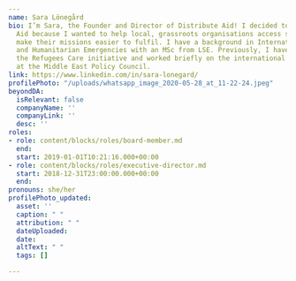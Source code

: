 ```yaml
---
name: Sara Lönegård
bio: I’m Sara, the Founder and Director of Distribute Aid! I decided to start Distribute
  Aid because I wanted to help local, grassroots organisations access services to
  make their missions easier to fulfil. I have a background in International Development
  and Humanitarian Emergencies with an MSc from LSE. Previously, I have co-founded
  the Refugees Care initiative and worked briefly on the international policy side
  at the Middle East Policy Council.
link: https://www.linkedin.com/in/sara-lonegard/
profilePhoto: "/uploads/whatsapp_image_2020-05-28_at_11-22-24.jpeg"
beyondDA:
  isRelevant: false
  companyName: ''
  companyLink: ''
  desc: ''
roles:
- role: content/blocks/roles/board-member.md
  end: 
  start: 2019-01-01T10:21:16.000+00:00
- role: content/blocks/roles/executive-director.md
  start: 2018-12-31T23:00:00.000+00:00
  end: 
pronouns: she/her
profilePhoto_updated:
  asset: ''
  caption: " "
  attribution: " "
  dateUploaded: 
  date: 
  altText: " "
  tags: []

---
```

